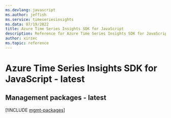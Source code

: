 ```yaml
---
ms.devlang: javascript
ms.author: jeffish
ms.service: timeseriesinsights
ms.data: 07/19/2022
title: Azure Time Series Insights SDK for JavaScript
description: Reference for Azure Time Series Insights SDK for JavaScript
author: xirzec
ms.topic: reference
---
```

# Azure Time Series Insights SDK for JavaScript - latest

## Management packages - latest
[!INCLUDE [mgmt-packages](time-series-insights-mgmt-index.md)]
